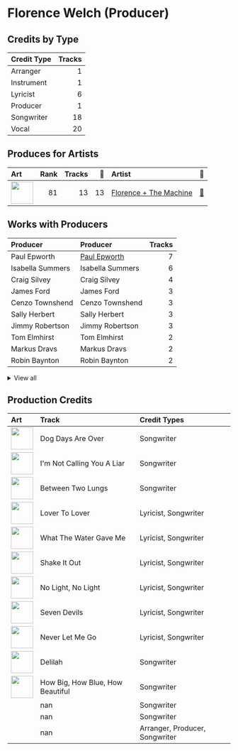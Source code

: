 # Florence Welch (Producer)

## Credits by Type

| Credit Type | Tracks |
|:---|---:|
| Arranger | 1 |
| Instrument | 1 |
| Lyricist | 6 |
| Producer | 1 |
| Songwriter | 18 |
| Vocal | 20 |

## Produces for Artists

| Art | Rank | Tracks | 💚 | Artist | 🔗 |
|:---|---:|---:|---:|:---|:---|
| <img src="https://i.scdn.co/image/ab6761610000e5ebe3c37f869b830d1cf1ec829a" alt="" width="50" /> | 81 | 13 | 13 | [Florence + The Machine](../../artists/florence_+_the_machine/overview.md) | [🔗](https://open.spotify.com/artist/1moxjboGR7GNWYIMWsRjgG) |

## Works with Producers

| Producer | Producer | Tracks |
|:---|:---|---:|
| Paul Epworth | [Paul Epworth](../paul_epworth/overview.md) | 7 |
| Isabella Summers | Isabella Summers | 6 |
| Craig Silvey | Craig Silvey | 4 |
| James Ford | James Ford | 3 |
| Cenzo Townshend | Cenzo Townshend | 3 |
| Sally Herbert | Sally Herbert | 3 |
| Jimmy Robertson | Jimmy Robertson | 3 |
| Tom Elmhirst | Tom Elmhirst | 2 |
| Markus Dravs | Markus Dravs | 2 |
| Robin Baynton | Robin Baynton | 2 |


<details>
<summary>View all</summary>

| Producer | Producer | Tracks |
|:---|:---|---:|
| Mark "Spike" Stent | [Mark "Spike" Stent](../mark__spike__stent/overview.md) | 2 |
| Bullion | Bullion | 2 |
| Kid Harpoon | [Kid Harpoon](../kid_harpoon/overview.md) | 2 |
| Pete Prokopiw | Pete Prokopiw | 1 |
| Lizzi Bougatsos | Lizzi Bougatsos | 1 |
| Tim Dewit | Tim Dewit | 1 |
| Ali Helnwein | Ali Helnwein | 1 |
| Mat Bartram | Mat Bartram | 1 |
| Francis White | Francis White | 1 |
| Brian Degraw | Brian Degraw | 1 |
| Mark "Top" Rankin | Mark "Top" Rankin | 1 |
| Will Owen | Will Owen | 1 |
| Josh Diamond | Josh Diamond | 1 |

</details>


## Production Credits

| Art | Track | Credit Types |
|:---|:---|:---|
| <img src="https://i.scdn.co/image/ab67616d0000b2730672b0f8756ae2af86e8a5ce" alt="" width="50" /> | Dog Days Are Over | Songwriter |
| <img src="https://i.scdn.co/image/ab67616d0000b2730672b0f8756ae2af86e8a5ce" alt="" width="50" /> | I'm Not Calling You A Liar | Songwriter |
| <img src="https://i.scdn.co/image/ab67616d0000b2730672b0f8756ae2af86e8a5ce" alt="" width="50" /> | Between Two Lungs | Songwriter |
| <img src="https://i.scdn.co/image/ab67616d0000b273527d94ecf554774fc313bf48" alt="" width="50" /> | Lover To Lover | Lyricist, Songwriter |
| <img src="https://i.scdn.co/image/ab67616d0000b273527d94ecf554774fc313bf48" alt="" width="50" /> | What The Water Gave Me | Lyricist, Songwriter |
| <img src="https://i.scdn.co/image/ab67616d0000b273527d94ecf554774fc313bf48" alt="" width="50" /> | Shake It Out | Lyricist, Songwriter |
| <img src="https://i.scdn.co/image/ab67616d0000b273527d94ecf554774fc313bf48" alt="" width="50" /> | No Light, No Light | Lyricist, Songwriter |
| <img src="https://i.scdn.co/image/ab67616d0000b273527d94ecf554774fc313bf48" alt="" width="50" /> | Seven Devils | Lyricist, Songwriter |
| <img src="https://i.scdn.co/image/ab67616d0000b273527d94ecf554774fc313bf48" alt="" width="50" /> | Never Let Me Go | Lyricist, Songwriter |
| <img src="https://i.scdn.co/image/ab67616d0000b273749edeb8bb7308fcb146badc" alt="" width="50" /> | Delilah | Songwriter |
| <img src="https://i.scdn.co/image/ab67616d0000b273749edeb8bb7308fcb146badc" alt="" width="50" /> | How Big, How Blue, How Beautiful | Songwriter |
| | nan | Songwriter |
| | nan | Songwriter |
| | nan | Arranger, Producer, Songwriter |